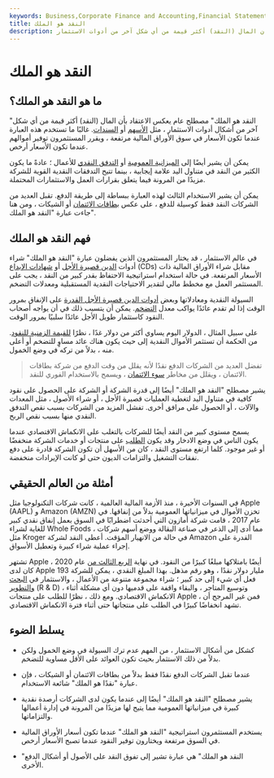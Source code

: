 ```yaml
---
keywords: Business,Corporate Finance and Accounting,Financial Statements
title: النقد هو الملك
description: النقد هو الملك هي عبارة عامية تعكس الاعتقاد بأن المال (النقد) أكثر قيمة من أي شكل آخر من أدوات الاستثمار.
---
```


# النقد هو الملك
## ما هو النقد هو الملك؟

"النقد هو الملك" مصطلح عام يعكس الاعتقاد بأن المال (النقد) أكثر قيمة من أي شكل آخر من أشكال أدوات الاستثمار ، مثل [الأسهم](/stock) أو [السندات](/bond). غالبًا ما تستخدم هذه العبارة عندما تكون الأسعار في سوق الأوراق المالية مرتفعة ، ويقرر المستثمرون توفير أموالهم عندما تكون الأسعار أرخص.

يمكن أن يشير أيضًا إلى [الميزانية العمومية](/balancesheet) أو [التدفق النقدي](/cashflow) للأعمال ؛ عادةً ما يكون الكثير من النقد في متناول اليد علامة إيجابية ، بينما تتيح التدفقات النقدية القوية للشركة مزيدًا من المرونة فيما يتعلق بقرارات العمل والاستثمارات المحتملة.

يمكن أن يشير الاستخدام الثالث لهذه العبارة ببساطة إلى طريقة الدفع. تقبل العديد من الشركات النقد فقط كوسيلة للدفع ، على عكس [بطاقات الائتمان](/creditcard) أو الشيكات ، ومن هنا جاءت عبارة "النقد هو الملك".

## فهم النقد هو الملك

في عالم الاستثمار ، قد يختار المستثمرون الذين يفضلون عبارة "النقد هو الملك" شراء أدوات [الدين قصيرة الأجل](/shorttermdebt) أو [شهادات الإيداع](/certificateofdeposit) (CDs) مقابل شراء الأوراق المالية ذات الأسعار المرتفعة. في حالة استخدام استراتيجية الاحتفاظ بقدر كبير من النقد ، يجب على المستثمر العمل مع مخطط مالي لتقدير الاحتياجات النقدية المستقبلية ومعدلات التضخم.

السيولة النقدية ومعادلاتها وبعض [أدوات الدين قصيرة الأجل القدرة](/debtinstrument) على الإنفاق بمرور الوقت إذا لم تقدم عائدًا يواكب معدل [التضخم](/inflation). يمكن أن يتسبب ذلك في أن يواجه أصحاب النقود كاستثمار طويل الأجل عائدًا سلبيًا بمرور الوقت.

على سبيل المثال ، الدولار اليوم يساوي أكثر من دولار غدًا ، نظرًا [للقيمة الزمنية للنقود](/timevalueofmoney). من الحكمة أن تستثمر الأموال النقدية إلى حيث يكون هناك عائد مساوٍ للتضخم أو أعلى منه ، بدلاً من تركه في وضع الخمول.

> تفضل العديد من الشركات الدفع نقدًا لأنه يقلل من وقت الدفع من شركة بطاقات الائتمان ، ويقلل من مخاطر [سوء الائتمان](/bad-credit) ، ويسمح بالاستخدام الفوري للنقد.

>

يشير مصطلح "النقد هو الملك" أيضًا إلى قدرة الشركة أو الشركة على الحصول على نقود كافية في متناول اليد لتغطية العمليات قصيرة الأجل ، أو شراء الأصول ، مثل المعدات والآلات ، أو الحصول على مرافق أخرى. تفشل المزيد من الشركات بسبب نقص التدفق النقدي منها بسبب نقص الربح.

يسمح مستوى كبير من النقد أيضًا للشركات بالتغلب على الانكماش الاقتصادي عندما يكون الناس في وضع الادخار وقد يكون [الطلب](/demand) على منتجات أو خدمات الشركة منخفضًا أو غير موجود. كلما ارتفع مستوى النقد ، كان من الأسهل أن تكون الشركة قادرة على دفع نفقات التشغيل والتزامات الديون حتى لو كانت الإيرادات منخفضة.

## أمثلة من العالم الحقيقي

في السنوات الأخيرة ، منذ الأزمة المالية العالمية ، كانت شركات التكنولوجيا مثل Apple (AAPL) و Amazon (AMZN) تخزن الأموال في ميزانياتها العمومية بدلاً من إنفاقها. في عام 2017 ، قامت شركة أمازون التي أحدثت اضطرابًا في السوق بعمل إنفاق نقدي كبير للغاية لشراء Whole Foods ، مما أدى إلى الذعر في صناعة البقالة ووضع أسهم شركات مثل Kroger في حالة من الانهيار المؤقت. أعطى النقد لشركة Amazon القدرة على إجراء عملية شراء كبيرة وتعطيل الأسواق.

تشتهر Apple أيضًا بامتلاكها مبلغًا كبيرًا من النقود. في نهاية [الربع الثالث من](/quarter) عام 2020 ، كان لدى Apple 193 مليار دولار نقدًا ، وهو رقم مذهل. بهذا المبلغ النقدي ، يمكن للشركة فعل أي شيء إلى حد كبير ؛ شراء مجموعة متنوعة من الأعمال ، والاستثمار في [البحث والتطوير](/randd) (R & D) ، وتوسيع المتاجر ، والبقاء واقفة على قدميها دون أي مشكلة أثناء الانكماش الاقتصادي. ومع ذلك ، نظرًا للطلب على منتجات Apple ، فمن غير المرجح أن تشهد انخفاضًا كبيرًا في الطلب على منتجاتها حتى أثناء فترة الانكماش الاقتصادي.

## يسلط الضوء

- كشكل من أشكال الاستثمار ، من المهم عدم ترك السيولة في وضع الخمول ولكن بدلاً من ذلك الاستثمار بحيث تكون العوائد على الأقل مساوية للتضخم.

- عندما تقبل الشركات الدفع نقدًا فقط بدلاً من بطاقات الائتمان أو الشيكات ، فإن عبارة "نقدًا هو الملك" شائعة الاستخدام.

- يشير مصطلح "النقد هو الملك" أيضًا إلى عندما يكون لدى الشركات أرصدة نقدية كبيرة في ميزانياتها العمومية مما يتيح لها مزيدًا من المرونة في إدارة أعمالها والتزاماتها.

- يستخدم المستثمرون استراتيجية "النقد هو الملك" عندما تكون أسعار الأوراق المالية في السوق مرتفعة ويختارون توفير النقود عندما تصبح الأسعار أرخص.

- "النقد هو الملك" هي عبارة تشير إلى تفوق النقد على الأصول أو أشكال الدفع الأخرى.


